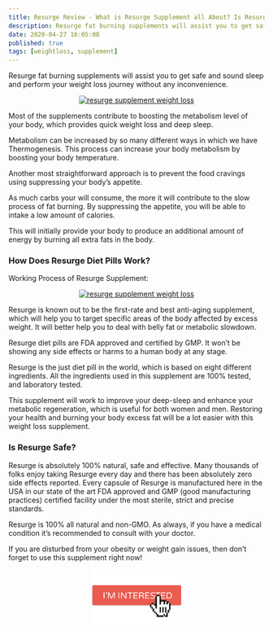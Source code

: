 ```yaml
---
title: Resurge Review - What is Resurge Supplement all About? Is Resurge Good For Weight Loss?
description: Resurge fat burning supplements will assist you to get safe and sound sleep and perform your weight loss journey without any inconvenience.
date: 2020-04-27 16:05:00
published: true
tags: [weightloss, supplement]
---
```


Resurge fat burning supplements will assist you to get safe and sound sleep and perform your weight loss journey without any inconvenience.

<p align="center">
    <a href="https://bit.ly/2y2WwYm" target="_blank">
        <img src="https://resurgesupplement.com/wp-content/uploads/2020/03/resurge.png" width="450" alt="resurge supplement weight loss">
    </a>
</p>

Most of the supplements contribute to boosting the metabolism level of your body, which provides quick weight loss and deep sleep.

Metabolism can be increased by so many different ways in which we have Thermogenesis. This process can increase your body metabolism by boosting your body temperature.

Another most straightforward approach is to prevent the food cravings using suppressing your body’s appetite.

As much carbs your will consume, the more it will contribute to the slow process of fat burning. By suppressing the appetite, you will be able to intake a low amount of calories.

This will initially provide your body to produce an additional amount of energy by burning all extra fats in the body.

### How Does Resurge Diet Pills Work?

Working Process of Resurge Supplement:

<p align="center">
    <a href="https://bit.ly/2y2WwYm" target="_blank">
        <img src="https://miro.medium.com/max/521/1*8Rm2n-F-625Bqu2gLESdUw.jpeg" width="350" alt="resurge supplement weight loss">
    </a>
</p>

Resurge is known out to be the first-rate and best anti-aging supplement, which will help you to target specific areas of the body affected by excess weight. It will better help you to deal with belly fat or metabolic slowdown.

Resurge diet pills are FDA approved and certified by GMP. It won’t be showing any side effects or harms to a human body at any stage.

Resurge is the just diet pill in the world, which is based on eight different ingredients. All the ingredients used in this supplement are 100% tested, and laboratory tested.

This supplement will work to improve your deep-sleep and enhance your metabolic regeneration, which is useful for both women and men. Restoring your health and burning your body excess fat will be a lot easier with this weight loss supplement.

### Is Resurge Safe?

Resurge is absolutely 100% natural, safe and effective. Many thousands of folks enjoy taking Resurge every day and there has been absolutely zero side effects reported. Every capsule of Resurge is manufactured here in the USA in our state of the art FDA approved and GMP (good manufacturing practices) certified facility under the most sterile, strict and precise standards.

Resurge is 100% all natural and non-GMO. As always, if you have a medical condition it’s recommended to consult with your doctor.

If you are disturbed from your obesity or weight gain issues, then don’t forget to use this supplement right now!

<p align="center">
    <a href="https://bit.ly/2y2WwYm" target="_blank">
        <img src="assets/images/posts/interested.png" width="180">
    </a>
</p>